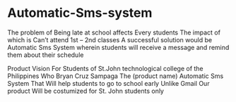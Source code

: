 # Automatic-Sms-system
The problem of	Being late at school
affects	Every students
The impact of which is	Can’t attend 1st – 2nd classes 
A successful solution would be	Automatic Sms System wherein students will receive a message and remind them about their schedule

Product Vision
For	Students of St.John technological college of the Philippines 
Who	Bryan Cruz Sampaga
The (product name)	Automatic Sms System
That	Will help students to go to school early
Unlike	Gmail
Our product	Will be costumized for St. John students only
